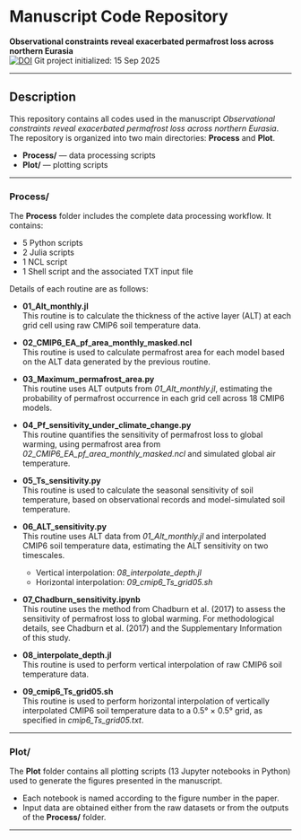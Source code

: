 # Manuscript Code Repository  
**Observational constraints reveal exacerbated permafrost loss across northern Eurasia**  
[![DOI](https://zenodo.org/badge/1056881709.svg)](https://doi.org/10.5281/zenodo.17196880)
Git project initialized: 15 Sep 2025  

---

## Description  

This repository contains all codes used in the manuscript *Observational constraints reveal exacerbated permafrost loss across northern Eurasia*.  
The repository is organized into two main directories: **Process** and **Plot**.  

- **Process/** — data processing scripts  
- **Plot/** — plotting scripts  

---

### Process/  
The **Process** folder includes the complete data processing workflow. It contains:  
- 5 Python scripts  
- 2 Julia scripts  
- 1 NCL script  
- 1 Shell script and the associated TXT input file  

Details of each routine are as follows:  

- **01_Alt_monthly.jl**  
This routine is to calculate the thickness of the active layer (ALT) at each grid cell using raw CMIP6 soil temperature data.  

- **02_CMIP6_EA_pf_area_monthly_masked.ncl**  
This routine is used to calculate permafrost area for each model based on the ALT data generated by the previous routine.  

- **03_Maximum_permafrost_area.py**  
This routine uses ALT outputs from *01_Alt_monthly.jl*, estimating the probability of permafrost occurrence in each grid cell across 18 CMIP6 models.  

- **04_Pf_sensitivity_under_climate_change.py**  
This routine quantifies the sensitivity of permafrost loss to global warming, using permafrost area from *02_CMIP6_EA_pf_area_monthly_masked.ncl* and simulated global air temperature.  

- **05_Ts_sensitivity.py**  
This routine is used to calculate the seasonal sensitivity of soil temperature, based on observational records and model-simulated soil temperature.  

- **06_ALT_sensitivity.py**  
This routine uses ALT data from *01_Alt_monthly.jl* and interpolated CMIP6 soil temperature data, estimating the ALT sensitivity on two timescales.  
  - Vertical interpolation: *08_interpolate_depth.jl*  
  - Horizontal interpolation: *09_cmip6_Ts_grid05.sh*  

- **07_Chadburn_sensitivity.ipynb**  
This routine uses the method from Chadburn et al. (2017) to assess the sensitivity of permafrost loss to global warming. For methodological details, see Chadburn et al. (2017) and the Supplementary Information of this study.  

- **08_interpolate_depth.jl**  
This routine is used to perform vertical interpolation of raw CMIP6 soil temperature data.  

- **09_cmip6_Ts_grid05.sh**  
This routine is used to perform horizontal interpolation of vertically interpolated CMIP6 soil temperature data to a 0.5° × 0.5° grid, as specified in *cmip6_Ts_grid05.txt*.  

---

### Plot/  
The **Plot** folder contains all plotting scripts (13 Jupyter notebooks in Python) used to generate the figures presented in the manuscript.

- Each notebook is named according to the figure number in the paper.  
- Input data are obtained either from the raw datasets or from the outputs of the **Process/** folder.  

---
